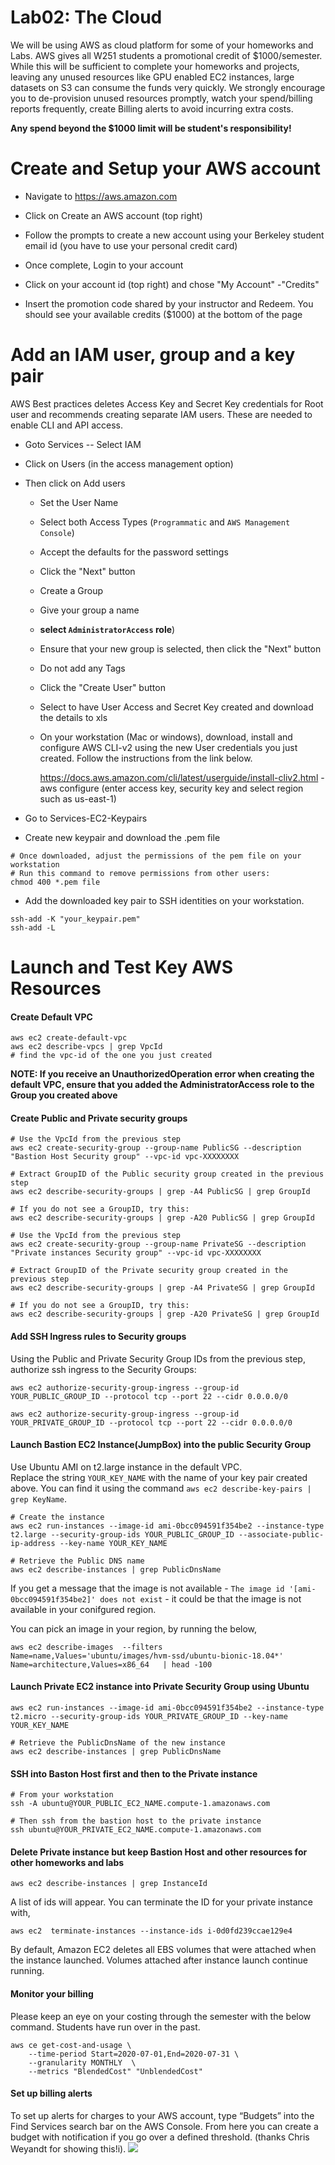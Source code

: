 # Lab02: The Cloud

We will be using AWS as cloud platform for some of your homeworks and
Labs. AWS gives all W251 students a promotional credit of
\$1000/semester. While this will be sufficient to complete your
homeworks and projects, leaving any unused resources like GPU enabled
EC2 instances, large datasets on S3 can consume the funds very quickly.
We strongly encourage you to de-provision unused resources promptly,
watch your spend/billing reports frequently, create Billing alerts to
avoid incurring extra costs.

**Any spend beyond the \$1000 limit will be student's responsibility!**

# Create and Setup your AWS account

-   Navigate to https://aws.amazon.com

-   Click on Create an AWS account (top right)

-   Follow the prompts to create a new account using your Berkeley
    student email id (you have to use your personal credit card)

-   Once complete, Login to your account

-   Click on your account id (top right) and chose \"My Account\" -\"Credits\"

-   Insert the promotion code shared by your instructor and Redeem. You
    should see your available credits (\$1000) at the bottom of the page

# Add an IAM user, group and a key pair

AWS Best practices deletes Access Key and Secret Key credentials for
Root user and recommends creating separate IAM users. These are needed
to enable CLI and API access.

-   Goto Services -- Select IAM

-   Click on Users (in the access management option)

-   Then click on Add users

    -   Set the User Name
    -   Select both Access Types (`Programmatic` and `AWS Management Console`)
    -   Accept the defaults for the password settings
    -   Click the "Next" button
    -   Create a Group
    -   Give your group a name
    -   **select `AdministratorAccess` role**)
    -   Ensure that your new group is selected, then click the "Next" button
    -   Do not add any Tags
    -   Click the "Create User" button
    -   Select to have User Access and Secret Key created and download
        the details to xls
    -   On your workstation (Mac or windows), download, install and configure
        AWS CLI-v2 using the new User credentials you just created.
        Follow the instructions from the link below.

        <https://docs.aws.amazon.com/cli/latest/userguide/install-cliv2.html>
        -aws configure (enter access key, security key and select region such as us-east-1)

-  Go to Services-EC2-Keypairs

-  Create new keypair and download the .pem file
```
# Once downloaded, adjust the permissions of the pem file on your workstation
# Run this command to remove permissions from other users:
chmod 400 *.pem file 
```

-   Add the downloaded key pair to SSH identities on your workstation.
```
ssh-add -K "your_keypair.pem" 
ssh-add -L
```   

# Launch and Test Key AWS Resources

#### Create Default VPC
```
aws ec2 create-default-vpc
aws ec2 describe-vpcs | grep VpcId
# find the vpc-id of the one you just created
```
**NOTE: If you receive an UnauthorizedOperation error when creating the default VPC, ensure that you added the AdministratorAccess role to the Group you created above**

#### Create Public and Private security groups
```
# Use the VpcId from the previous step
aws ec2 create-security-group --group-name PublicSG --description "Bastion Host Security group" --vpc-id vpc-XXXXXXXX

# Extract GroupID of the Public security group created in the previous step
aws ec2 describe-security-groups | grep -A4 PublicSG | grep GroupId 

# If you do not see a GroupID, try this:
aws ec2 describe-security-groups | grep -A20 PublicSG | grep GroupId

# Use the VpcId from the previous step
aws ec2 create-security-group --group-name PrivateSG --description "Private instances Security group" --vpc-id vpc-XXXXXXXX

# Extract GroupID of the Private security group created in the previous step
aws ec2 describe-security-groups | grep -A4 PrivateSG | grep GroupId

# If you do not see a GroupID, try this:
aws ec2 describe-security-groups | grep -A20 PrivateSG | grep GroupId
```

#### Add SSH Ingress rules to Security groups
Using the Public and Private Security Group IDs from the previous step, authorize ssh ingress to the Security Groups:
```
aws ec2 authorize-security-group-ingress --group-id YOUR_PUBLIC_GROUP_ID --protocol tcp --port 22 --cidr 0.0.0.0/0

aws ec2 authorize-security-group-ingress --group-id YOUR_PRIVATE_GROUP_ID --protocol tcp --port 22 --cidr 0.0.0.0/0
```

#### Launch Bastion EC2 Instance(JumpBox) into the public Security Group
Use Ubuntu AMI on t2.large instance in the default VPC.  
Replace the string `YOUR_KEY_NAME` with the name of your key pair created above. You can find it using the command `aws ec2 describe-key-pairs | grep KeyName`.

```
# Create the instance
aws ec2 run-instances --image-id ami-0bcc094591f354be2 --instance-type t2.large --security-group-ids YOUR_PUBLIC_GROUP_ID --associate-public-ip-address --key-name YOUR_KEY_NAME

# Retrieve the Public DNS name
aws ec2 describe-instances | grep PublicDnsName
```
    
If you get a message that the image is not available - `The image id '[ami-0bcc094591f354be2]' does not exist` - it could be that the image is not available in your conifgured region. 

You can pick an image in your region, by running the below, 

```
aws ec2 describe-images  --filters  Name=name,Values='ubuntu/images/hvm-ssd/ubuntu-bionic-18.04*' Name=architecture,Values=x86_64   | head -100
```

#### Launch Private EC2 instance into Private Security Group using Ubuntu
```
aws ec2 run-instances --image-id ami-0bcc094591f354be2 --instance-type t2.micro --security-group-ids YOUR_PRIVATE_GROUP_ID --key-name YOUR_KEY_NAME

# Retrieve the PublicDnsName of the new instance
aws ec2 describe-instances | grep PublicDnsName

```
#### SSH into Baston Host first and then to the Private instance
```
# From your workstation
ssh -A ubuntu@YOUR_PUBLIC_EC2_NAME.compute-1.amazonaws.com

# Then ssh from the bastion host to the private instance
ssh ubuntu@YOUR_PRIVATE_EC2_NAME.compute-1.amazonaws.com
```

#### Delete Private instance but keep Bastion Host and other resources for other homeworks and labs
   
```
aws ec2 describe-instances | grep InstanceId
```
A list of ids will appear. You can terminate the ID for your private instance with,
```
aws ec2  terminate-instances --instance-ids i-0d0fd239ccae129e4
```


By default, Amazon EC2 deletes all EBS volumes that were attached when the instance launched. Volumes attached after instance launch continue running.


#### Monitor your billing
Please keep an eye on your costing through the semester with the below command. Students have run over in the past.    
```
aws ce get-cost-and-usage \
    --time-period Start=2020-07-01,End=2020-07-31 \
    --granularity MONTHLY  \
    --metrics "BlendedCost" "UnblendedCost"   
```
#### Set up billing alerts
To set up alerts for charges to your AWS account, type “Budgets” into the Find Services search bar on the AWS Console. From here you can create a budget with notification if you go over a defined threshold.
(thanks Chris Weyandt for showing this!i). 
![](figs/aws_budgets.png)


